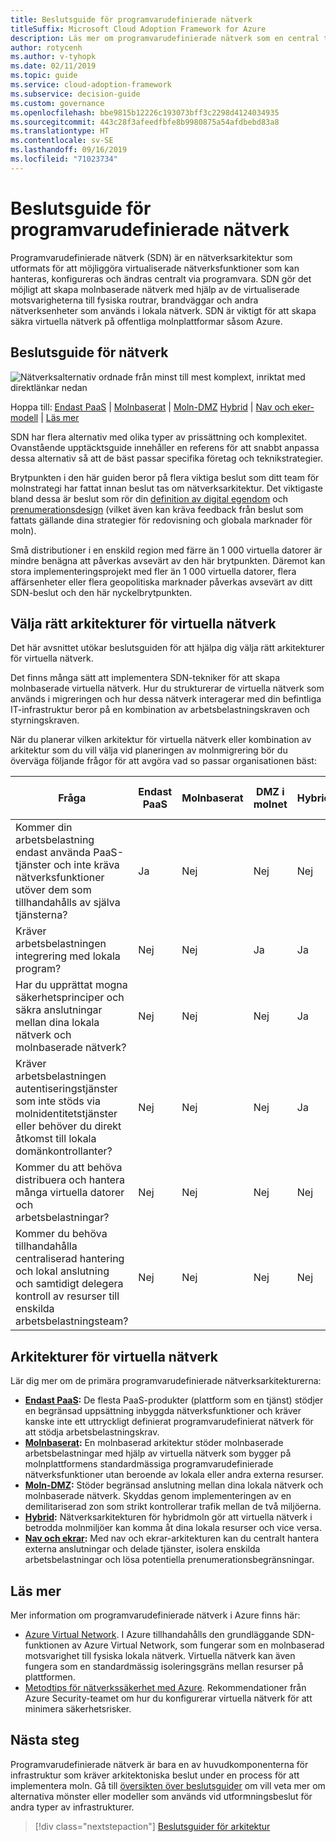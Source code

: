 ```yaml
---
title: Beslutsguide för programvarudefinierade nätverk
titleSuffix: Microsoft Cloud Adoption Framework for Azure
description: Läs mer om programvarudefinierade nätverk som en central tjänst i Azure-migreringar.
author: rotycenh
ms.author: v-tyhopk
ms.date: 02/11/2019
ms.topic: guide
ms.service: cloud-adoption-framework
ms.subservice: decision-guide
ms.custom: governance
ms.openlocfilehash: bbe9815b12226c193073bff3c2298d4124034935
ms.sourcegitcommit: 443c28f3afeedfbfe8b9980875a54afdbebd83a8
ms.translationtype: HT
ms.contentlocale: sv-SE
ms.lasthandoff: 09/16/2019
ms.locfileid: "71023734"
---
```

# <a name="software-defined-networking-decision-guide"></a>Beslutsguide för programvarudefinierade nätverk

Programvarudefinierade nätverk (SDN) är en nätverksarkitektur som utformats för att möjliggöra virtualiserade nätverksfunktioner som kan hanteras, konfigureras och ändras centralt via programvara. SDN gör det möjligt att skapa molnbaserade nätverk med hjälp av de virtualiserade motsvarigheterna till fysiska routrar, brandväggar och andra nätverksenheter som används i lokala nätverk. SDN är viktigt för att skapa säkra virtuella nätverk på offentliga molnplattformar såsom Azure.

## <a name="networking-decision-guide"></a>Beslutsguide för nätverk

![Nätverksalternativ ordnade från minst till mest komplext, inriktat med direktlänkar nedan](../../_images/decision-guides/decision-guide-software-defined-network.png)

Hoppa till: [Endast PaaS](./paas-only.md) | [Molnbaserat](./cloud-native.md) | [Moln-DMZ](./cloud-dmz.md) [Hybrid](./hybrid.md) | [Nav och eker-modell](./hub-spoke.md) | [Läs mer](#learn-more)

SDN har flera alternativ med olika typer av prissättning och komplexitet. Ovanstående upptäcktsguide innehåller en referens för att snabbt anpassa dessa alternativ så att de bäst passar specifika företag och teknikstrategier.

Brytpunkten i den här guiden beror på flera viktiga beslut som ditt team för molnstrategi har fattat innan beslut tas om nätverksarkitektur. Det viktigaste bland dessa är beslut som rör din [definition av digital egendom](../../digital-estate/index.md) och [prenumerationsdesign](../subscriptions/index.md) (vilket även kan kräva feedback från beslut som fattats gällande dina strategier för redovisning och globala marknader för moln).

Små distributioner i en enskild region med färre än 1 000 virtuella datorer är mindre benägna att påverkas avsevärt av den här brytpunkten. Däremot kan stora implementeringsprojekt med fler än 1 000 virtuella datorer, flera affärsenheter eller flera geopolitiska marknader påverkas avsevärt av ditt SDN-beslut och den här nyckelbrytpunkten.

## <a name="choosing-the-right-virtual-networking-architectures"></a>Välja rätt arkitekturer för virtuella nätverk

Det här avsnittet utökar beslutsguiden för att hjälpa dig välja rätt arkitekturer för virtuella nätverk.

Det finns många sätt att implementera SDN-tekniker för att skapa molnbaserade virtuella nätverk. Hur du strukturerar de virtuella nätverk som används i migreringen och hur dessa nätverk interagerar med din befintliga IT-infrastruktur beror på en kombination av arbetsbelastningskraven och styrningskraven.

När du planerar vilken arkitektur för virtuella nätverk eller kombination av arkitektur som du vill välja vid planeringen av molnmigrering bör du överväga följande frågor för att avgöra vad so passar organisationen bäst:

| Fråga | Endast PaaS | Molnbaserat | DMZ i molnet | Hybrid | Nav och ekrar |
|-----|-----|-----|-----|-----|-----|
| Kommer din arbetsbelastning endast använda PaaS-tjänster och inte kräva nätverksfunktioner utöver dem som tillhandahålls av själva tjänsterna? | Ja | Nej | Nej | Nej | Nej |
| Kräver arbetsbelastningen integrering med lokala program? | Nej | Nej | Ja | Ja | Ja |
| Har du upprättat mogna säkerhetsprinciper och säkra anslutningar mellan dina lokala nätverk och molnbaserade nätverk? | Nej | Nej | Nej | Ja | Ja |
| Kräver arbetsbelastningen autentiseringstjänster som inte stöds via molnidentitetstjänster eller behöver du direkt åtkomst till lokala domänkontrollanter? | Nej | Nej | Nej | Ja | Ja |
| Kommer du att behöva distribuera och hantera många virtuella datorer och arbetsbelastningar? | Nej | Nej | Nej | Nej | Ja |
| Kommer du behöva tillhandahålla centraliserad hantering och lokal anslutning och samtidigt delegera kontroll av resurser till enskilda arbetsbelastningsteam? | Nej | Nej | Nej | Nej | Ja |

## <a name="virtual-networking-architectures"></a>Arkitekturer för virtuella nätverk

Lär dig mer om de primära programvarudefinierade nätverksarkitekturerna:

- **[Endast PaaS](./paas-only.md):** De flesta PaaS-produkter (plattform som en tjänst) stödjer en begränsad uppsättning inbyggda nätverksfunktioner och kräver kanske inte ett uttryckligt definierat programvarudefinierat nätverk för att stödja arbetsbelastningskrav.
- **[Molnbaserat](./cloud-native.md):** En molnbaserad arkitektur stöder molnbaserade arbetsbelastningar med hjälp av virtuella nätverk som bygger på molnplattformens standardmässiga programvarudefinierade nätverksfunktioner utan beroende av lokala eller andra externa resurser.
- **[Moln-DMZ](./cloud-dmz.md):** Stöder begränsad anslutning mellan dina lokala nätverk och molnbaserade nätverk. Skyddas genom implementeringen av en demilitariserad zon som strikt kontrollerar trafik mellan de två miljöerna.
- **[Hybrid](./hybrid.md):** Nätverksarkitekturen för hybridmoln gör att virtuella nätverk i betrodda molnmiljöer kan komma åt dina lokala resurser och vice versa.
- **[Nav och ekrar](./hub-spoke.md):** Med nav och ekrar-arkitekturen kan du centralt hantera externa anslutningar och delade tjänster, isolera enskilda arbetsbelastningar och lösa potentiella prenumerationsbegränsningar.

## <a name="learn-more"></a>Läs mer

Mer information om programvarudefinierade nätverk i Azure finns här:

- [Azure Virtual Network](https://docs.microsoft.com/azure/virtual-network/virtual-networks-overview). I Azure tillhandahålls den grundläggande SDN-funktionen av Azure Virtual Network, som fungerar som en molnbaserad motsvarighet till fysiska lokala nätverk. Virtuella nätverk kan även fungera som en standardmässig isoleringsgräns mellan resurser på plattformen.
- [Metodtips för nätverkssäkerhet med Azure](https://docs.microsoft.com/azure/security/azure-security-network-security-best-practices). Rekommendationer från Azure Security-teamet om hur du konfigurerar virtuella nätverk för att minimera säkerhetsrisker.

## <a name="next-steps"></a>Nästa steg

Programvarudefinierade nätverk är bara en av huvudkomponenterna för infrastruktur som kräver arkitektoniska beslut under en process för att implementera moln. Gå till [översikten över beslutsguider](../index.md) om vill veta mer om alternativa mönster eller modeller som används vid utformningsbeslut för andra typer av infrastrukturer.

> [!div class="nextstepaction"]
> [Beslutsguider för arkitektur](../index.md)
